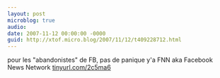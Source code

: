 ```yaml
---
layout: post
microblog: true
audio: 
date: 2007-11-12 00:00:00 -0000
guid: http://xtof.micro.blog/2007/11/12/t409228712.html
---
```

pour les "abandonistes" de FB, pas de panique y'a FNN aka Facebook News Network [tinyurl.com/2c5ma6](http://tinyurl.com/2c5ma6)
